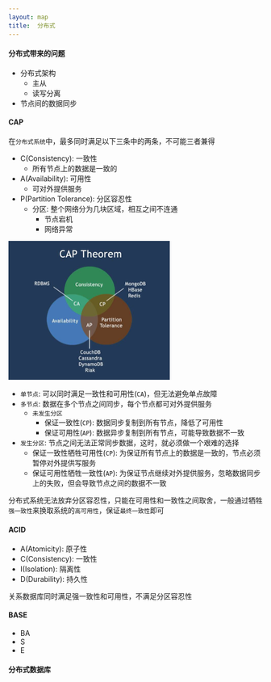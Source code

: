 ```yaml
---
layout: map
title:  分布式
---
```


#### 分布式带来的问题

* 分布式架构
    * 主从
    * 读写分离
* 节点间的数据同步

#### CAP

在`分布式系统`中，最多同时满足以下三条中的两条，不可能三者兼得

* C(Consistency): 一致性
    * 所有节点上的数据是一致的
* A(Availability): 可用性
    * 可对外提供服务
* P(Partition Tolerance): 分区容忍性
    * 分区: 整个网络分为几块区域，相互之间不连通
        * 节点宕机
        * 网络异常

<img src="/images/distribution/cap.jpg" style="width: 320px" title="CAP" />

* `单节点`: 可以同时满足一致性和可用性(`CA`)，但无法避免单点故障
* `多节点`: 数据在多个节点之间同步，每个节点都可对外提供服务
    * `未发生分区`
        * 保证一致性(`CP`): 数据同步复制到所有节点，降低了可用性
        * 保证可用性(`AP`): 数据异步复制到所有节点，可能导致数据不一致
* `发生分区`: 节点之间无法正常同步数据，这时，就必须做一个艰难的选择
    * 保证一致性牺牲可用性(`CP`): 为保证所有节点上的数据是一致的，节点必须暂停对外提供写服务
    * 保证可用性牺牲一致性(`AP`): 为保证节点继续对外提供服务，忽略数据同步上的失败，但会导致节点之间的数据不一致

分布式系统无法放弃分区容忍性，只能在可用性和一致性之间取舍，一般通过牺牲`强一致性`来换取系统的`高可用性`，保证`最终一致性`即可

#### ACID

* A(Atomicity): 原子性
* C(Consistency): 一致性
* I(Isolation): 隔离性
* D(Durability): 持久性

关系数据库同时满足强一致性和可用性，不满足分区容忍性

#### BASE

* BA
* S
* E

#### 分布式数据库
